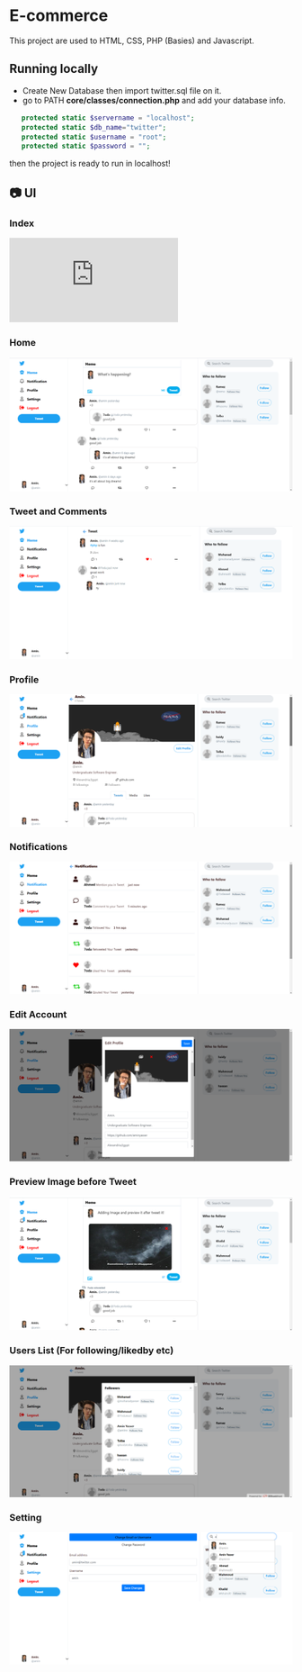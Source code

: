 # E-commerce
This project are used to HTML, CSS, PHP (Basies) and Javascript. 


## Running locally
 
 - Create New Database then import twitter.sql file on it.
 - go to PATH **core/classes/connection.php** and add your database info.

 ```php
    protected static $servername = "localhost";
    protected static $db_name="twitter";
    protected static $username = "root";
    protected static $password = "";
```
 then the project is ready to run in localhost!

## 📷 UI


### Index
![Index](https://github.dev/Deepak081999/E-commerce/blob/main/blog.php)

### Home
![Home](screenshots/Home.png)

### Tweet and Comments
![Post](screenshots/Inner-Post.png)

### Profile
![Profile](screenshots/Profile.png)

### Notifications
![Movie](screenshots/Notifications.png)

### Edit Account
![Edit](screenshots/Edit.png)

### Preview Image before Tweet
![Post](screenshots/Post.png)

### Users List (For following/likedby etc)
![Users](screenshots/Users.png)

### Setting
![Setting](screenshots/Setting.png) 



